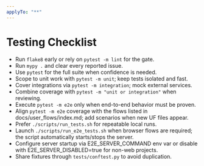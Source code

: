 ```yaml
---
applyTo: "**"
---
```

# Testing Checklist

- Run `flake8` early or rely on `pytest -m lint` for the gate.
- Run `mypy .` and clear every reported issue.
- Use `pytest` for the full suite when confidence is needed.
- Scope to unit work with `pytest -m unit`; keep tests isolated and fast.
- Cover integrations via `pytest -m integration`; mock external services.
- Combine coverage with `pytest -m "unit or integration"` when reviewing.
- Execute `pytest -m e2e` only when end-to-end behavior must be proven.
- Align `pytest -m e2e` coverage with the flows listed in docs/user_flows/index.md; add scenarios when new UF files appear.
- Prefer `./scripts/run_tests.sh` for repeatable local runs.
- Launch `./scripts/run_e2e_tests.sh` when browser flows are required; the script automatically starts/stops the server.
- Configure server startup via E2E_SERVER_COMMAND env var or disable with E2E_SERVER_DISABLED=true for non-web projects.
- Share fixtures through `tests/conftest.py` to avoid duplication.
